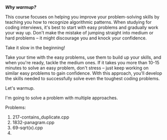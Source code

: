 ***Why warmup?***

This course focuses on helping you improve your problem-solving skills by teaching you how to recognize algorithmic patterns. When studying for coding interviews, it's best to start with easy problems and gradually work your way up. Don't make the mistake of jumping straight into medium or hard problems – it might discourage you and knock your confidence.

Take it slow in the beginning!

Take your time with the easy problems, use them to build up your skills, and when you're ready, tackle the medium ones. If it takes you more than 10-15 minutes to solve an easy problem, don't stress – just keep working on similar easy problems to gain confidence. With this approach, you'll develop the skills needed to successfully solve even the toughest coding problems.

Let's warmup.

I'm going to solve a problem with multiple approaches.

Problems:
1. 217-contains_duplicate.cpp
2. 1832-panagram.cpp
3. 69-sqrt(x).cpp
4. 